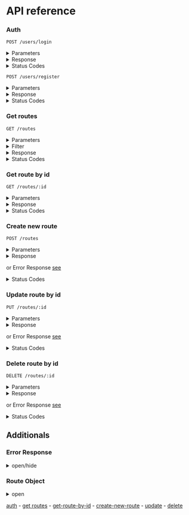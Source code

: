 # API reference

### Auth
```http
POST /users/login
```
<details><summary>Parameters</summary>
<p>

| Parameter  | Type | Description |
|:-----------| :--- | :--- |
| `username` | `string` | **Required**.  |
| `password` | `string` | **Required**.  |

</p>
</details>
<details><summary>Response</summary>
<p>

```javascript
{
    "success"   : bool,
    "token"     : string,
    "expiresIn" : string, // "2d"
}
```

The `message` attribute contains a message commonly used to indicate errors or, in the case of deleting a resource, success that the resource was properly deleted.

The `success` attribute describes if the transaction was successful or not.

The `data` attribute contains any other metadata associated with the response. This will be an escaped string containing JSON data.

</p>
</details>
<details><summary>Status Codes</summary>
<p>

| Status Code | Description |
| :--- | :--- |
| 200 | `OK` |
| 404 | `NOT FOUND` |

</p>
</details>

```http
POST /users/register
```
<details><summary>Parameters</summary>
<p>

| Parameter  | Type | Description |
|:-----------| :--- | :--- |
| `username` | `string` | **Required**.  |
| `password` | `string` | **Required**.  |

</p>
</details>
<details><summary>Response</summary>
<p>

```javascript
{
    "success" : bool,
    "user"    : object,
}
```

The `message` attribute contains a message commonly used to indicate errors or, in the case of deleting a resource, success that the resource was properly deleted.

The `success` attribute describes if the transaction was successful or not.

The `data` attribute contains any other metadata associated with the response. This will be an escaped string containing JSON data.

</p>
</details>
<details><summary>Status Codes</summary>
<p>

| Status Code | Description |
| :--- | :--- |
| 200 | `OK` |

</p>
</details>

### Get routes
```http
GET /routes
```

<details><summary>Parameters</summary>
<p>

| Parameter | Type | Description       | Example         |
|:----------| :--- |:------------------|:----------------|
| `filter`  | `string` | **Not Required**. | {point: true}   |
| `range`   | `string` | **Required**.     | range = [0, 24] |

</p>
</details>
<details><summary>Filter</summary>
<p>

| Parameter | Type     | Description             |
|:----------|:---------|:------------------------|
| `point`   | `bool`   | show only with location |
| `name`    | `string` | search by name          |

</p>
</details>
<details><summary>Response</summary>
<p>

```javascript
[
  route1, route2, ..., routeN,
]
```

The `message` attribute contains a message commonly used to indicate errors or, in the case of deleting a resource, success that the resource was properly deleted.

The `success` attribute describes if the transaction was successful or not.

The `data` attribute contains any other metadata associated with the response. This will be an escaped string containing JSON data.

</p>
</details>
<details><summary>Status Codes</summary>
<p>

| Status Code | Description             |
|:------------|:------------------------|
| 200         | `OK`                    |
| 401         | `Unauthorized`          |
| 404         | `NOT FOUND`             |
| 500         | `INTERNAL SERVER ERROR` |

</p>
</details>

### Get route by id

```http
GET /routes/:id
```
<details><summary>Parameters</summary>
<p>

| Parameter  | Type | Description   |
|:-----------| :--- |:--------------|
| `id`       | `string` | route id      |

</p>
</details>
<details><summary>Response</summary>
<p>

```javascript
route
```
</p>
</details>
<details><summary>Status Codes</summary>
<p>

| Status Code | Description |
| :--- | :--- |
| 200 | `OK` |
| 401         | `Unauthorized`          |
| 404 | `NOT FOUND` |
| 500 | `INTERNAL SERVER ERROR` |

</p>
</details>

### Create new route

```http
POST /routes
```
<details><summary>Parameters</summary>
<p>

| body    | Type     | Description                        |
|:--------|:---------|:-----------------------------------|
| `route` | `object` | **Required**. [see](#route-object) |

</p>
</details>
<details><summary>Response</summary>
<p>

```javascript
{
    "route" : object,
}
```
</p>
</details>

or Error Response [see](#error-response)

<details><summary>Status Codes</summary>
<p>

| Status Code | Description |
| :--- | :--- |
| 200 | `OK` |
| 201 | `CREATED` |
| 400 | `BAD REQUEST` |
| 404 | `NOT FOUND` |
| 500 | `INTERNAL SERVER ERROR` |

</p>
</details>

### Update route by id

```http
PUT /routes/:id
```
<details><summary>Parameters</summary>
<p>

| body       | Type     | Description |
|:-----------|:---------| :--- |
| `route`    | `object` | **Required**.  |

</p>
</details>
<details><summary>Response</summary>
<p>

```javascript
{
    "success"   : bool,
    "token"     : string,
    "expiresIn" : string, // "1d"
}
```
</p>
</details>

or Error Response [see](#error-response)

<details><summary>Status Codes</summary>
<p>

| Status Code | Description |
| :--- | :--- |
| 200 | `OK` |
| 400 | `BAD REQUEST` |
| 404 | `NOT FOUND` |
| 500 | `INTERNAL SERVER ERROR` |

</p>
</details>

### Delete route by id

```http
DELETE /routes/:id
```
<details><summary>Parameters</summary>
<p>

| Parameter  | Type | Description            |
|:-----------| :--- |:-----------------------|
| `id`       | `string` | **Required**. Route id |

</p>
</details>

<details><summary>Response</summary>
<p>

```javascript
{
    "success"   : bool,
    "token"     : string,
    "expiresIn" : string, // "1d"
}
```
</p>
</details>

or Error Response [see](#error-response)

<details><summary>Status Codes</summary>
<p>

| Status Code | Description |
| :--- | :--- |
| 200 | `OK` |
| 400 | `BAD REQUEST` |
| 404 | `NOT FOUND` |
| 500 | `INTERNAL SERVER ERROR` |

</p>
</details>

## Additionals

### Error Response

<details><summary>open/hide</summary>
<p>

```javascript
{
  "success" : bool,
  "message" : string,
}
```

</p>
</details>

### Route Object

<details><summary>open</summary>
<p>

```javascript
{
  "id": string,
  "createdAt": timestamp,
  "category": string,
  "name": string,
  "pointA": {
    "type":"Point",
    "coordinates": [number,number]
  },
  "pointB": {
    "type":"Point",
    "coordinates": [number,number]
  },
  "userId": number,
  "type": number, 
  "status": number,
}
```

</p>
</details>

[auth](#auth) - [get routes](#get-routes) - [get-route-by-id](#get-route-by-id) - [create-new-route](#create-new-route) - [update](#update-route-by-id) - [delete](#delete-route-by-id)
